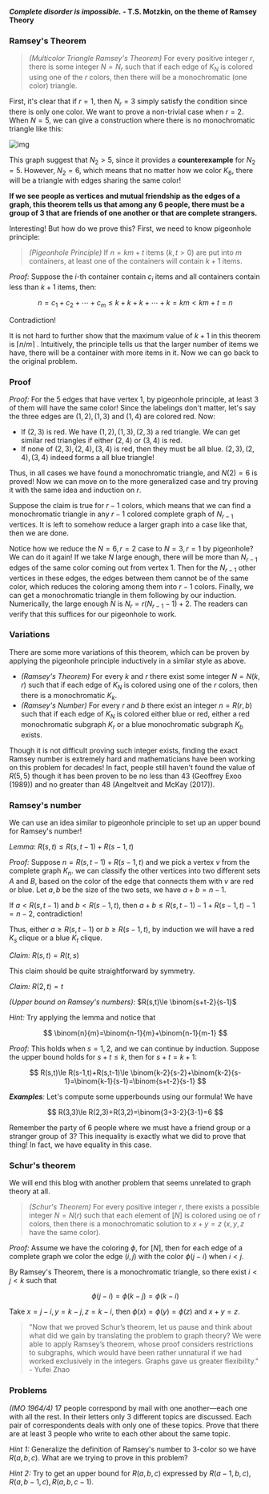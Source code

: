 ***Complete disorder is impossible.* - T.S. Motzkin, on the theme of Ramsey Theory**

### Ramsey's Theorem

> *(Multicolor Triangle Ramsey's Theorem)* For every positive integer $r$, there is some integer $N=N_r$ such that if each edge of $K_N$ is colored using one of the $r$ colors, then there will be a monochromatic (one color) triangle.

First, it's clear that if $r=1$, then $N_r=3$ simply satisfy the condition since there is only one color. We want to prove a non-trivial case when $r=2$. When $N=5$, we can give a construction where there is no monochromatic triangle like this:

![img](https://upload.wikimedia.org/wikipedia/commons/thumb/9/98/RamseyTheory_K5_no_mono_K3.svg/210px-RamseyTheory_K5_no_mono_K3.svg.png)

This graph suggest that $N_2 > 5$, since it provides a **counterexample** for $N_2 = 5$. However, $N_2=6$, which means that no matter how we color $K_6$, there will be a triangle with edges sharing the same color! 

**If we see people as vertices and mutual friendship as the edges of a graph, this theorem tells us that among any $6$ people, there must be a group of $3$ that are friends of one another or that are complete strangers.**

Interesting! But how do we prove this? First, we need to know pigeonhole principle:

> *(Pigeonhole Principle)* If $n=km+t$ items $(k,t>0)$ are put into $m$ containers, at least one of the containers will contain $k+1$ items.

*Proof:* Suppose the $i$-th container contain $c_i$ items and all containers contain less than $k+1$ items, then:


$$
n=c_1+c_2+\cdots+c_m\le k+k+k+\cdots+k=km<km+t=n
$$


Contradiction!

It is not hard to further show that the maximum value of $k+1$ in this theorem is $\lceil n/m\rceil$ . Intuitively, the principle tells us that the larger number of items we have, there will be a container with more items in it. Now we can go back to the original problem.

### Proof

*Proof:* For the $5$ edges that have vertex $1$, by pigeonhole principle, at least $3$ of them will have the same color! Since the labelings don't matter, let's say the three edges are $(1,2),(1,3)$ and $(1,4)$ are colored red. Now:

- If $(2,3)$ is red. We have $(1,2),(1,3),(2,3)$ a red triangle. We can get similar red triangles if either $(2,4)$ or $(3,4)$ is red.
- If none of $(2,3),(2,4),(3,4)$ is red, then they must be all blue. $(2,3),(2,4),(3,4)$ indeed forms a all blue triangle!

Thus, in all cases we have found a monochromatic triangle, and $N(2)=6$ is proved! Now we can move on to the more generalized case and try proving it with the same idea and induction on $r$. 

Suppose the claim is true for $r-1$ colors, which means that we can find a monochromatic triangle in any $r-1$ colored complete graph of $N_{r-1}$ vertices. It is left to somehow reduce a larger graph into a case like that, then we are done.

Notice how we reduce the $N=6,r=2$ case to $N=3,r=1$ by pigeonhole? We can do it again! If we take $N$ large enough, there will be more than $N_{r-1}$ edges of the same color coming out from vertex $1$. Then for the $N_{r-1}$ other vertices in these edges, the edges between them cannot be of the same color, which reduces the coloring among them into $r-1$ colors. Finally, we can get a monochromatic triangle in them following by our induction. Numerically, the large enough $N$ is $N_r=r(N_{r-1}-1)+2$. The readers can verify that this suffices for our pigeonhole to work.

### Variations

There are some more variations of this theorem, which can be proven by applying the pigeonhole principle inductively in a similar style as above.

- *(Ramsey's Theorem)* For every $k$ and $r$ there exist some integer $N=N(k,r)$ such that if each edge of $K_N$ is colored using one of the $r$ colors, then there is a monochromatic $K_k$.
- *(Ramsey's Number)* For every $r$ and $b$ there exist an integer $n=R(r,b)$ such that if each edge of $K_N$ is colored either blue or red, either a red monochromatic subgraph $K_r$ or a blue monochromatic subgraph $K_b$ exists.

Though it is not difficult proving such integer exists, finding the exact Ramsey number is extremely hard and mathematicians have been working on this problem for decades! In fact, people still haven't found the value of $R(5,5)$ though it has been proven to be no less than 43 (Geoffrey Exoo (1989)) and no greater than 48 (Angeltveit and McKay (2017)).

### Ramsey's number

We can use an idea similar to pigeonhole principle to set up an upper bound for Ramsey's number!

*Lemma:* $R(s,t)\le R(s,t-1)+R(s-1,t)$

*Proof:* Suppose $n=R(s,t-1)+R(s-1,t)$ and we pick a vertex $v$ from the complete graph $K_n$. we can classify the other vertices into two different sets $A$ and $B$, based on the color of the edge that connects them with $v$ are red or blue. Let $a,b$ be the size of the two sets, we have $a+b=n-1$.

If $a< R(s,t-1)$ and $b<R(s-1,t)$, then $a+b\le R(s,t-1)-1+R(s-1,t)-1=n-2$, contradiction!

Thus, either $a\ge R(s,t-1)$ or $b\ge R(s-1,t)$, by induction we will have a red $K_s$ clique or a blue $K_t$ clique.

*Claim:* $R(s,t)=R(t,s)$

This claim should be quite straightforward by symmetry.

*Claim:* $R(2,t)=t$

*(Upper bound on Ramsey's numbers):* $R(s,t)\le \binom{s+t-2}{s-1}$

*Hint:* Try applying the lemma and notice that


$$
\binom{n}{m}=\binom{n-1}{m}+\binom{n-1}{m-1}
$$


*Proof:* This holds when $s=1,2$, and we can continue by induction. Suppose the upper bound holds for $s+t\le k$, then for $s+t=k+1$:


$$
R(s,t)\le R(s-1,t)+R(s,t-1)\le \binom{k-2}{s-2}+\binom{k-2}{s-1}=\binom{k-1}{s-1}=\binom{s+t-2}{s-1}
$$

***Examples**:* Let's compute some upperbounds using our formula! We have 


$$
R(3,3)\le R(2,3)+R(3,2)=\binom{3+3-2}{3-1}=6
$$

Remember the party of 6 people where we must have a friend group or a stranger group of 3? This inequality is exactly what we did to prove that thing! In fact, we have equality in this case.

### Schur's theorem

We will end this blog with another problem that seems unrelated to graph theory at all.


> *(Schur's Theorem)* For every positive integer $r$, there exists a possible integer $N=N(r)$ such that each element of $[N]$ is colored using oe of $r$ colors, then there is a monochromatic solution to $x+y=z$ ($x,y,z$ have the same color).

*Proof:* Assume we have the coloring $\phi$, for $[N]$, then for each edge of a complete graph we color the edge $(i,j)$ with the color $\phi(j-i)$ when $i<j$.

By Ramsey's Theorem, there is a monochromatic triangle, so there exist $i<j<k$ such that



$$
\phi(j-i)=\phi(k-j)=\phi(k-i)
$$



Take $x = j-i,y=k-j,z=k-i$, then $\phi(x)=\phi(y)=\phi(z)$ and $x+y=z$. 

> "Now that we proved Schur’s theorem, let us pause and think about what did we gain by translating the problem to graph theory? We were able to apply Ramsey’s theorem, whose proof considers restrictions to subgraphs, which would have been rather unnatural if we had worked exclusively in the integers. Graphs gave us greater flexibility." - Yufei Zhao

### Problems

*(IMO 1964/4)* $17$ people correspond by mail with one another—each one with all the rest. In their letters only $3$ different topics are discussed. Each pair of correspondents deals with only one of these topics. Prove that there are at least $3$ people who write to each other about the same topic.

*Hint 1:* Generalize the definition of Ramsey's number to 3-color so we have $R(a,b,c)$. What are we trying to prove in this problem?

*Hint 2:* Try to get an upper bound for $R(a,b,c)$ expressed by $R(a-1,b,c),R(a,b-1,c),R(a,b,c-1)$.









